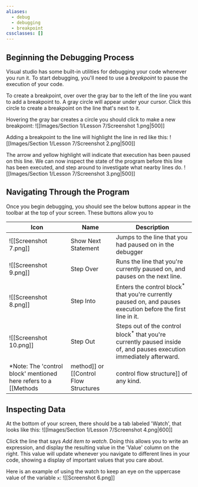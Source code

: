 ```yaml
---
aliases:
  - debug
  - debugging
  - breakpoint
cssclasses: []
---
```

## Beginning the Debugging Process

Visual studio has some built-in utilities for debugging your code whenever you run it. To start debugging, you'll need to use a *breakpoint* to pause the execution of your code.

To create a breakpoint, over over the gray bar to the left of the line you want to add a breakpoint to. A gray circle will appear under your cursor. Click this circle to create a breakpoint on the line that's next to it.

Hovering the gray bar creates a circle you should click to make a new breakpoint:
![[Images/Section 1/Lesson 7/Screenshot 1.png|500]]

Adding a breakpoint to the line will highlight the line in red like this:
![[Images/Section 1/Lesson 7/Screenshot 2.png|500]]

The arrow and yellow highlight will indicate that execution has been paused on this line. We can now inspect the state of the program before this line has been executed, and step around to investigate what nearby lines do.
![[Images/Section 1/Lesson 7/Screenshot 3.png|500]]

## Navigating Through the Program

Once you begin debugging, you should see the below buttons appear in the toolbar at the top of your screen. These buttons allow you to 

| Icon                   | Name                | Description                                                                                                                    |
| ---------------------- | ------------------- | ------------------------------------------------------------------------------------------------------------------------------ |
| ![[Screenshot 7.png]]  | Show Next Statement | Jumps to the line that you had paused on in the debugger                                                                       |
| ![[Screenshot 9.png]]  | Step Over           | Runs the line that you're currently paused on, and pauses on the next line.                                                    |
| ![[Screenshot 8.png]]  | Step Into           | Enters the control block<sup>*</sup> that you're currently paused on, and pauses execution before the first line in it.        |
| ![[Screenshot 10.png]] | Step Out            | Steps out of the control block<sup>*</sup> that you're currently paused inside of, and pauses execution immediately afterward. |
\*Note: The 'control block' mentioned here refers to a [[Methods|method]] or [[Control Flow Structures|control flow structure]] of any kind.
## Inspecting Data

At the bottom of your screen, there should be a tab labeled 'Watch', that looks like this:
![[Images/Section 1/Lesson 7/Screenshot 4.png|600]]

Click the line that says *Add item to watch*. Doing this allows you to write an expression, and display the resulting value in the 'Value' column on the right. This value will update whenever you navigate to different lines in your code, showing a display of important values that you care about.

Here is an example of using the watch to keep an eye on the uppercase value of the variable `x`:
![[Screenshot 6.png]]
